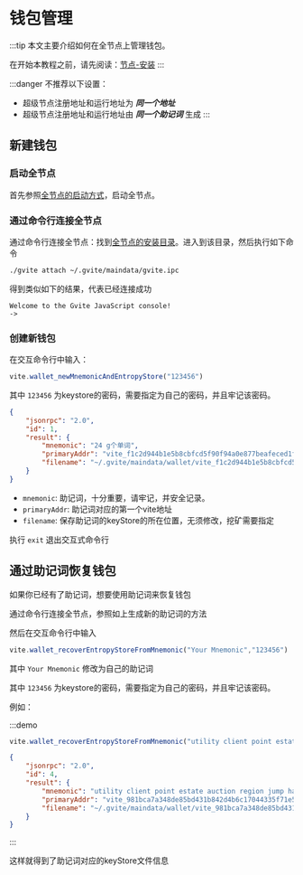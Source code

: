 # 钱包管理

:::tip
本文主要介绍如何在全节点上管理钱包。

在开始本教程之前，请先阅读：[节点-安装][install]
:::

:::danger 不推荐以下设置：
* 超级节点注册地址和运行地址为 ***同一个地址***
* 超级节点注册地址和运行地址由 ***同一个助记词*** 生成
:::

## 新建钱包

### 启动全节点

首先参照[全节点的启动方式][install]，启动全节点。

### 通过命令行连接全节点

通过命令行连接全节点：找到[全节点的安装目录][pwd]。进入到该目录，然后执行如下命令

  ```bash
  ./gvite attach ~/.gvite/maindata/gvite.ipc
  ```

  得到类似如下的结果，代表已经连接成功
  ```
  Welcome to the Gvite JavaScript console!
  ->
  ```
### 创建新钱包  
  
在交互命令行中输入：
```javascript
vite.wallet_newMnemonicAndEntropyStore("123456")
```
其中 `123456` 为keystore的密码，需要指定为自己的密码，并且牢记该密码。

```json
{
    "jsonrpc": "2.0", 
    "id": 1, 
    "result": {
        "mnemonic": "24 g个单词", 
        "primaryAddr": "vite_f1c2d944b1e5b8cbfcd5f90f94a0e877beafeced1f331d9acf", 
        "filename": "~/.gvite/maindata/wallet/vite_f1c2d944b1e5b8cbfcd5f90f94a0e877beafeced1f331d9acf"
    }
}
```
* `mnemonic`:  助记词，十分重要，请牢记，并安全记录。
* `primaryAddr`: 助记词对应的第一个vite地址
* `filename`: 保存助记词的keyStore的所在位置，无须修改，挖矿需要指定

执行 `exit` 退出交互式命令行

## 通过助记词恢复钱包

如果你已经有了助记词，想要使用助记词来恢复钱包

通过命令行连接全节点，参照如上生成新的助记词的方法

然后在交互命令行中输入

```javascript
vite.wallet_recoverEntropyStoreFromMnemonic("Your Mnemonic","123456")
```
其中 `Your Mnemonic` 修改为自己的助记词

其中 `123456` 为keystore的密码，需要指定为自己的密码，并且牢记该密码。

例如：

:::demo
```javascript tab: 命令行输入
vite.wallet_recoverEntropyStoreFromMnemonic("utility client point estate auction region jump hat sick blast tomorrow pottery detect mixture clog able person matrix blast volume decide april congress resource","123456")
```
```json tab: 返回
{
    "jsonrpc": "2.0",
    "id": 4,
    "result": {
        "mnemonic": "utility client point estate auction region jump hat sick blast tomorrow pottery detect mixture clog able person matrix blast volume decide april congress resource",
        "primaryAddr": "vite_981bca7a348de85bd431b842d4b6c17044335f71e5f3da59c0",
        "filename": "~/.gvite/maindata/wallet/vite_981bca7a348de85bd431b842d4b6c17044335f71e5f3da59c0"
    }
}
```
:::

这样就得到了助记词对应的keyStore文件信息


[install]: <./install.md>
[pwd]: <./install.md#安装目录文件说明>

